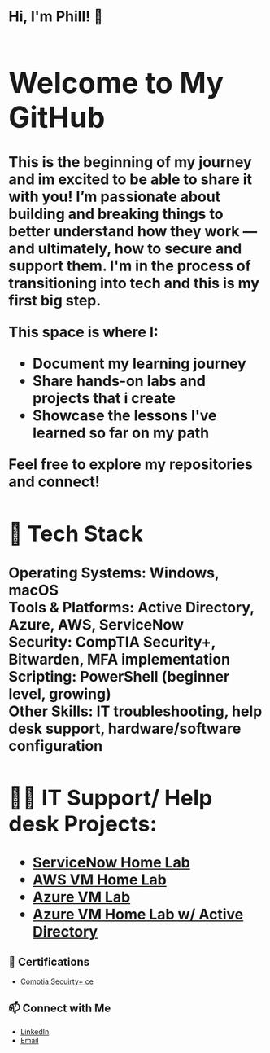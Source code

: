 <h1>Hi, I'm Phill! 🌴 <br/><a </h1>

# Welcome to My GitHub

This is the beginning of my journey and im excited to be able to share it with you! I’m passionate about building and breaking things to better understand how they work — and ultimately, how to secure and support them. I'm in the process of transitioning into tech and this is my first big step. 

This space is where I:

- Document my learning journey  
- Share hands-on labs and projects that i create 
- Showcase the lessons I've learned so far on my path

Feel free to explore my repositories and connect!

## 🧰 Tech Stack

**Operating Systems:** Windows, macOS  
**Tools & Platforms:** Active Directory, Azure, AWS, ServiceNow  
**Security:** CompTIA Security+, Bitwarden, MFA implementation  
**Scripting:** PowerShell (beginner level, growing)  
**Other Skills:** IT troubleshooting, help desk support, hardware/software configuration


<h2>👨‍💻 IT Support/ Help desk Projects:</h2>

 - [ServiceNow Home Lab](https://github.com/phillthetechguy/SerivceNowLab/tree/main)
 - [AWS VM Home Lab](https://github.com/phillthetechguy/LABURL)
 - [Azure VM Lab](https://github.com/phillthetechguy/LABURL)
 - [Azure VM Home Lab w/ Active Directory](https://github.com/phillthetechguy/LABURL)


<h2> 📁 Certifications </h2>

- [Comptia Secuirty+ ce](https://www.certmetrics.com/comptia/public/verification.aspx)



## 📫 Connect with Me

- [LinkedIn](https://www.linkedin.com/in/phillip-moten-6561302ab)  
- [Email](mailto:phillthetechguy@gmail.com)  
<!--
**joshmadakor1/joshmadakor1** is a ✨ _special_ ✨ repository because its `README.md` (this file) appears on your GitHub profile.

Here are some ideas to get you started:

- 🔭 I’m currently working on ...
- 🌱 I’m currently learning ...
- 👯 I’m looking to collaborate on ...
- 🤔 I’m looking for help with ...
- 💬 Ask me about ...
- 📫 How to reach me: ...
- 😄 Pronouns: ...
- ⚡ Fun fact: ...
-->
